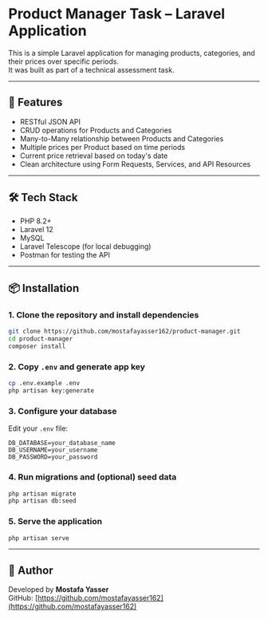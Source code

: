 # Product Manager Task – Laravel Application

This is a simple Laravel application for managing products, categories, and their prices over specific periods.  
It was built as part of a technical assessment task.

---

## 🚀 Features

-   RESTful JSON API
-   CRUD operations for Products and Categories
-   Many-to-Many relationship between Products and Categories
-   Multiple prices per Product based on time periods
-   Current price retrieval based on today's date
-   Clean architecture using Form Requests, Services, and API Resources


---

## 🛠️ Tech Stack

-   PHP 8.2+
-   Laravel 12
-   MySQL
-   Laravel Telescope (for local debugging)
-   Postman for testing the API

---

## 📦 Installation

### 1. Clone the repository and install dependencies

```bash
git clone https://github.com/mostafayasser162/product-manager.git
cd product-manager
composer install
```

### 2. Copy `.env` and generate app key

```bash
cp .env.example .env
php artisan key:generate
```

### 3. Configure your database

Edit your `.env` file:

```env
DB_DATABASE=your_database_name
DB_USERNAME=your_username
DB_PASSWORD=your_password
```

### 4. Run migrations and (optional) seed data

```bash
php artisan migrate
php artisan db:seed
```

### 5. Serve the application

```bash
php artisan serve
```

---

## 🤝 Author

Developed by **Mostafa Yasser**  
GitHub: [https://github.com/mostafayasser162](https://github.com/mostafayasser162)

